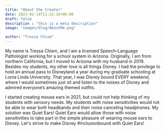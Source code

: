 ```yaml
---
title: "About the Creator"
date: 2023-02-14T11:22:16+06:00
draft: false
description : "this is a meta description"
image: "images/blog/AboutMe.png"

author: "Tressa Chism"
---
```


My name is Tressa Chism, and I am a licensed Speech-Language Pathologist working for a school system in Arizona. Originally, I am from northern California, but I moved to Arizona with my husband in 2019. Besides my students, my other love is all things Disney. I had the privilege to hold an annual pass to Disneyland a year during my graduate schooling at Loma Linda University. That year, I was Disney bound EVERY weekend, where I would sometimes just sit and listen to the noises of Disney and admired everyone’s amazing themed outfits. 

I started creating mouse ears in 2021, but could not help thinking of my students with sensory needs. My students with noise sensitivities would not be able to wear both headbands and their noise canceling headphones. My solution was Quiet Ears! Quiet Ears would allow those with noise sensitivities to take part in the simple pleasure of wearing mouse ears to Disney. Let's strive to make Disney #inclusionbound with Quiet Ears! 
